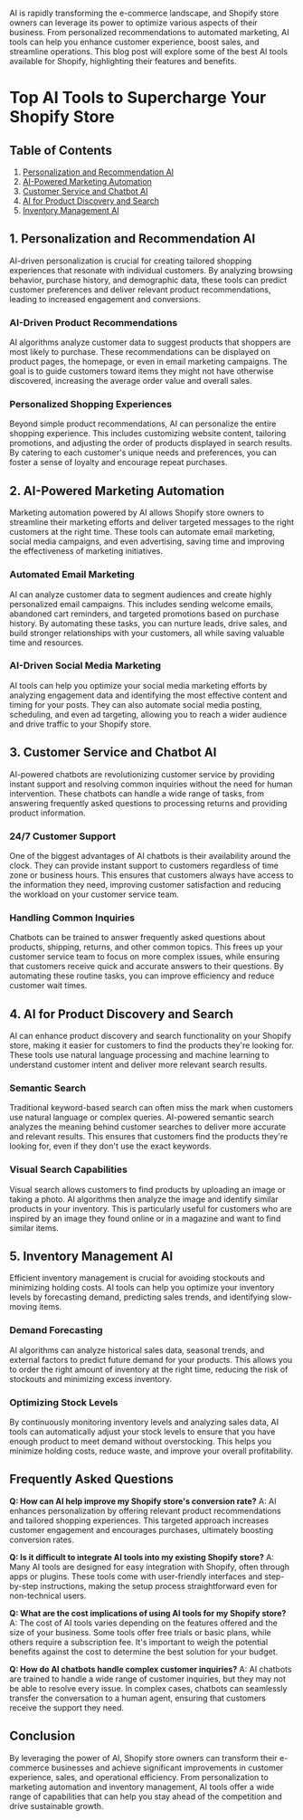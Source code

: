  AI is rapidly transforming the e-commerce landscape, and Shopify store owners can leverage its power to optimize various aspects of their business. From personalized recommendations to automated marketing, AI tools can help you enhance customer experience, boost sales, and streamline operations. This blog post will explore some of the best AI tools available for Shopify, highlighting their features and benefits.

# Top AI Tools to Supercharge Your Shopify Store

## Table of Contents
1. [Personalization and Recommendation AI](#personalization-and-recommendation-ai)
2. [AI-Powered Marketing Automation](#ai-powered-marketing-automation)
3. [Customer Service and Chatbot AI](#customer-service-and-chatbot-ai)
4. [AI for Product Discovery and Search](#ai-for-product-discovery-and-search)
5. [Inventory Management AI](#inventory-management-ai)

## 1. Personalization and Recommendation AI
AI-driven personalization is crucial for creating tailored shopping experiences that resonate with individual customers. By analyzing browsing behavior, purchase history, and demographic data, these tools can predict customer preferences and deliver relevant product recommendations, leading to increased engagement and conversions.

### AI-Driven Product Recommendations
AI algorithms analyze customer data to suggest products that shoppers are most likely to purchase. These recommendations can be displayed on product pages, the homepage, or even in email marketing campaigns. The goal is to guide customers toward items they might not have otherwise discovered, increasing the average order value and overall sales.

### Personalized Shopping Experiences
Beyond simple product recommendations, AI can personalize the entire shopping experience. This includes customizing website content, tailoring promotions, and adjusting the order of products displayed in search results. By catering to each customer's unique needs and preferences, you can foster a sense of loyalty and encourage repeat purchases.

## 2. AI-Powered Marketing Automation
Marketing automation powered by AI allows Shopify store owners to streamline their marketing efforts and deliver targeted messages to the right customers at the right time. These tools can automate email marketing, social media campaigns, and even advertising, saving time and improving the effectiveness of marketing initiatives.

### Automated Email Marketing
AI can analyze customer data to segment audiences and create highly personalized email campaigns. This includes sending welcome emails, abandoned cart reminders, and targeted promotions based on purchase history. By automating these tasks, you can nurture leads, drive sales, and build stronger relationships with your customers, all while saving valuable time and resources.

### AI-Driven Social Media Marketing
AI tools can help you optimize your social media marketing efforts by analyzing engagement data and identifying the most effective content and timing for your posts. They can also automate social media posting, scheduling, and even ad targeting, allowing you to reach a wider audience and drive traffic to your Shopify store.

## 3. Customer Service and Chatbot AI
AI-powered chatbots are revolutionizing customer service by providing instant support and resolving common inquiries without the need for human intervention. These chatbots can handle a wide range of tasks, from answering frequently asked questions to processing returns and providing product information.

### 24/7 Customer Support
One of the biggest advantages of AI chatbots is their availability around the clock. They can provide instant support to customers regardless of time zone or business hours. This ensures that customers always have access to the information they need, improving customer satisfaction and reducing the workload on your customer service team.

### Handling Common Inquiries
Chatbots can be trained to answer frequently asked questions about products, shipping, returns, and other common topics. This frees up your customer service team to focus on more complex issues, while ensuring that customers receive quick and accurate answers to their questions. By automating these routine tasks, you can improve efficiency and reduce customer wait times.

## 4. AI for Product Discovery and Search
AI can enhance product discovery and search functionality on your Shopify store, making it easier for customers to find the products they're looking for. These tools use natural language processing and machine learning to understand customer intent and deliver more relevant search results.

### Semantic Search
Traditional keyword-based search can often miss the mark when customers use natural language or complex queries. AI-powered semantic search analyzes the meaning behind customer searches to deliver more accurate and relevant results. This ensures that customers find the products they're looking for, even if they don't use the exact keywords.

### Visual Search Capabilities
Visual search allows customers to find products by uploading an image or taking a photo. AI algorithms then analyze the image and identify similar products in your inventory. This is particularly useful for customers who are inspired by an image they found online or in a magazine and want to find similar items.

## 5. Inventory Management AI
Efficient inventory management is crucial for avoiding stockouts and minimizing holding costs. AI tools can help you optimize your inventory levels by forecasting demand, predicting sales trends, and identifying slow-moving items.

### Demand Forecasting
AI algorithms can analyze historical sales data, seasonal trends, and external factors to predict future demand for your products. This allows you to order the right amount of inventory at the right time, reducing the risk of stockouts and minimizing excess inventory.

### Optimizing Stock Levels
By continuously monitoring inventory levels and analyzing sales data, AI tools can automatically adjust your stock levels to ensure that you have enough product to meet demand without overstocking. This helps you minimize holding costs, reduce waste, and improve your overall profitability.

## Frequently Asked Questions

**Q: How can AI help improve my Shopify store's conversion rate?**
A: AI enhances personalization by offering relevant product recommendations and tailored shopping experiences. This targeted approach increases customer engagement and encourages purchases, ultimately boosting conversion rates.

**Q: Is it difficult to integrate AI tools into my existing Shopify store?**
A: Many AI tools are designed for easy integration with Shopify, often through apps or plugins. These tools come with user-friendly interfaces and step-by-step instructions, making the setup process straightforward even for non-technical users.

**Q: What are the cost implications of using AI tools for my Shopify store?**
A: The cost of AI tools varies depending on the features offered and the size of your business. Some tools offer free trials or basic plans, while others require a subscription fee. It's important to weigh the potential benefits against the cost to determine the best solution for your budget.

**Q: How do AI chatbots handle complex customer inquiries?**
A: AI chatbots are trained to handle a wide range of customer inquiries, but they may not be able to resolve every issue. In complex cases, chatbots can seamlessly transfer the conversation to a human agent, ensuring that customers receive the support they need.

## Conclusion
By leveraging the power of AI, Shopify store owners can transform their e-commerce businesses and achieve significant improvements in customer experience, sales, and operational efficiency. From personalization to marketing automation and inventory management, AI tools offer a wide range of capabilities that can help you stay ahead of the competition and drive sustainable growth.


